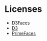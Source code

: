 # Licenses

- [D3Faces](https://github.com/d3faces/d3faces/blob/main/LICENSE)
- [D3](https://github.com/d3/d3/blob/main/LICENSE)
- [PrimeFaces](https://github.com/primefaces/primefaces/blob/master/LICENSE)
